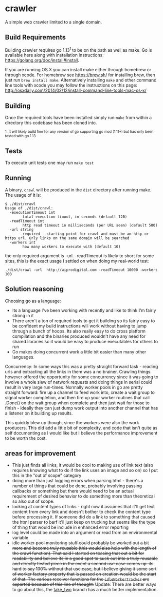 # crawler

A simple web crawler limited to a single domain.

## Build Requirements

Building crawler requires go 1.13<sup>1</sup> to be on the path as well as make. Go is available here along with 
installation instructions: https://golang.org/doc/install#install.

If you are running OS X you can install make either through homebrew or through xcode. For homebrew see 
https://brew.sh/ for installing brew, then just run `brew install make`. Alternatively installing `make` and other
command line tools with xcode you may follow the instructions on this page: http://osxdaily.com/2014/02/12/install-command-line-tools-mac-os-x/

## Building

Once the required tools have been installed simply run `make` from within a directory this codebase has been cloned into.

<sup>1: It will likely build fine for any version of go supporting go mod (1.11+) but has only been tested with go 1.13</sup>

## Tests

To execute unit tests one may run `make test`

## Running

A binary, `crawl` will be produced in the `dist` directory after running make. The usage of it is:

```
$ ./dist/crawl
Usage of ./dist/crawl:
  -executionTimeout int
    	total execution timout, in seconds (default 120)
  -readTimeout int
    	http read timeout in milliseconds (per URL seen) (default 500)
  -url string
    	required - starting point for crawl and must be an http or https url. Only links on the same domain will be searched
  -workers int
    	how many workers to execute with (default 10)
```

the only required argument is -url. -readTimeout is likely to short for some sites, this is the exact usage I settled
on when doing my real-world test:

`./dist/crawl -url  http://wiprodigital.com -readTimeout 10000 -workers 100`

## Solution reasoning

Choosing go as a language:
* Its a language I've been working with recently and like to think I'm fairly strong in it
* There aren't a ton of required tools to get it building so its fairly easy to be confident my build instructions will
work without having to jump through a bunch of hoops. Its also really easy to do cross platform compilation and the
binaries produced wouldn't have any need for shared libraries so it would be easy to produce executables for others to
run
* Go makes doing concurrent work a little bit easier than many other languages.

Concurrency:
In some ways this was a pretty straight forward task - reading urls and extracting all the links in them was a no
brainer. Crawling things however offered the opportunity for some concurrency since it was going to involve a whole
slew of network requests and doing things in serial could result in very large run-times. Normally worker pools in go
are pretty straight forward: fire up a channel to feed work into, create a wait group to signal worker completion,
and then fire up your worker routines that call .Done() on the wait group when complete and then just wait for those to
finish - ideally they can just dump work output into another channel that has a listener on it building up results.

This quickly blew up though, since the workers were also the work producers. This did add a little bit of complexity,
and code that isn't quite as self documenting as I would like but I believe the performance improvement to be worth the
cost.

## areas for improvement

 * This just finds all links, it would be cool to making use of link text (also requires knowing what to do if the link 
 uses an image and so on) so I put this in the "out of scope" category
 * doing more than just logging errors when parsing html - there's a number of things that could be done, probably
 involving passing callbacks or something but there would need to be an actual requirement of desired behavior to do
 something more than theoretical so also out of scope.
 * looking at content types of links - right now it assumes that it'll get text content from every link and doesn't
 bother to check the content type before processing it. If someone did do a link to something that caused the html parser
 to barf it'll just keep on trucking but seems like the type of thing that would be include in enhanced error reporting
 * log level could be made into an argument or read from an environmental variable
 * ~~idle worker pool monitoring stuff could probably be worked out a bit more and become truly reusable (this would also
 help with the length of the crawl function). That said I started on teasing that out a bit for readability and believe
 its in a good spot to suck out into a truly reusable and directly tested piece in the event a second use case comes up.
 its hard to say 100% without that use case, but I believe giving it some sort of worker factory property that is passed
 on creation would be the start of that. The various receiver functions for the `idleWorkerTracker` are exported
 because of this line of thought.~~ Update: There are better ways to go about this, the 
 [take_two](https://github.com/jonsabados/crawler/tree/take_two) branch has a much better implementation.
